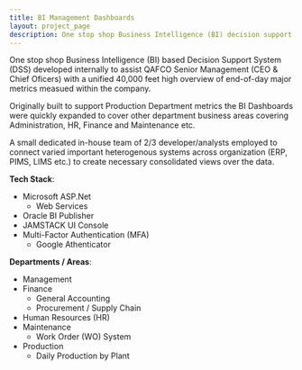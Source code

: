 ```yaml
---
title: BI Management Dashboards
layout: project_page
description: One stop shop Business Intelligence (BI) decision support system developed in house to aid senior management with a 40,000 high end of day view of major metrics measued within the company. 
---
```


One stop shop Business Intelligence (BI) based Decision Support System (DSS) developed internally to assist QAFCO Senior Management (CEO & Chief Oficers) with a unified 40,000 feet high overview of end-of-day major metrics measued within the company. 

Originally built to support Production Department metrics the BI Dashboards were quickly expanded to cover other department business areas covering Administration, HR, Finance and  Maintenance etc.

A small dedicated in-house team of 2/3 developer/analysts employed to connect varied important heterogenous systems across organization (ERP, PIMS, LIMS etc.) to create necessary consolidated views over the data.

**Tech Stack**:

- Microsoft ASP.Net
  - Web Services
- Oracle BI Publisher
- JAMSTACK UI Console
- Multi-Factor Authentication (MFA) 
  - Google Athenticator

**Departments / Areas**:

- Management
- Finance
  - General Accounting
  - Procurement / Supply Chain
- Human Resources (HR)
- Maintenance
  - Work Order (WO) System
- Production
  - Daily Production by Plant